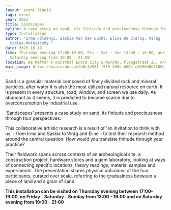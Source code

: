 ```yaml
---
layout: event.liquid
tags: event
year: 2023
title: Sandscapes
byline: A case study on sand, its finitude and preciousness through four perspectives.
type: Installation
author: "Irma Földényi, Saskia Van der Gucht, Eline De Clercq, Virág
  Szálas-Motesiczky "
date: 2023-10-19
time: Thursday evening 17:00-19:00, Fri - Sat - Sun 13:00 - 16:00, and on
  Saturday evening from 19:00 - 21:00
location: De Refter @ Kunsthal Extra City & Morpho, Ploegstraat 25, Antwerpen
main_image: https://ucarecdn.com/b0c3e981-f9f5-450d-b604-c6350d8d3206/
---
```

Sand is a granular material composed of finely divided rock and mineral particles, after water it is also the most utilized natural resource on earth. It is present in every structure, road, window, and screen we use daily. As abundant as it seems, it is predicted to become scarce due to overconsumption by industrial use.

'Sandscapes' presents a case study on sand, its finitude and preciousness through four perspectives.

This collaborative artistic research is a result of 'an invitation to think with us’ - from Irma and Saskia to Virág and Eline - to test their research method around the central question: How would you translate finitude through your practice?

Their fieldwork spans across contexts of an archeological site, a construction project, hardware stores and a gem laboratory, looking at ways of connecting specific locations, theory readings, material samples and experiments. The presentation shares physical outcomes of the four participants, curated over scale, referring to the gradualness between a piece of land and a grain of sand.

**This installation can be visited on Thursday evening between 17:00-19:00, on Friday - Saturday - Sunday from 13:00 - 16:00 and on Saturday evening from 19:00 - 21:00**